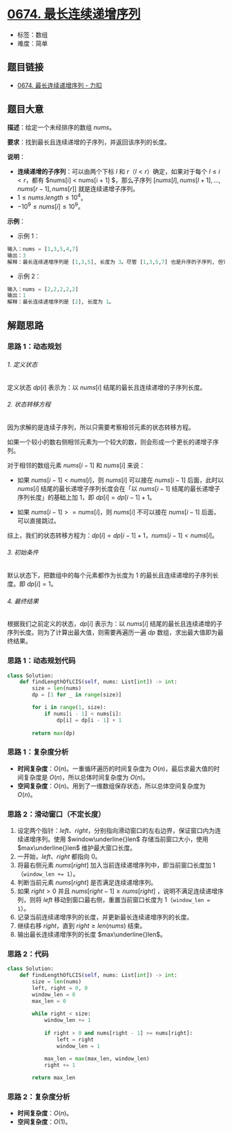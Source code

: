 # [0674. 最长连续递增序列](https://leetcode.cn/problems/longest-continuous-increasing-subsequence/)

- 标签：数组
- 难度：简单

## 题目链接

- [0674. 最长连续递增序列 - 力扣](https://leetcode.cn/problems/longest-continuous-increasing-subsequence/)

## 题目大意

**描述**：给定一个未经排序的数组 $nums$。

**要求**：找到最长且连续递增的子序列，并返回该序列的长度。

**说明**：

- **连续递增的子序列**：可以由两个下标 $l$ 和 $r$（$l < r$）确定，如果对于每个 $l \le i < r$，都有 $nums[i] < nums[i + 1] $，那么子序列 $[nums[l], nums[l + 1], ..., nums[r - 1], nums[r]]$ 就是连续递增子序列。
- $1 \le nums.length \le 10^4$。
- $-10^9 \le nums[i] \le 10^9$。

**示例**：

- 示例 1：

```python
输入：nums = [1,3,5,4,7]
输出：3
解释：最长连续递增序列是 [1,3,5], 长度为 3。尽管 [1,3,5,7] 也是升序的子序列, 但它不是连续的，因为 5 和 7 在原数组里被 4 隔开。 
```

- 示例 2：

```python
输入：nums = [2,2,2,2,2]
输出：1
解释：最长连续递增序列是 [2], 长度为 1。
```

## 解题思路

### 思路 1：动态规划

###### 1. 定义状态

定义状态 $dp[i]$ 表示为：以 $nums[i]$ 结尾的最长且连续递增的子序列长度。

###### 2. 状态转移方程

因为求解的是连续子序列，所以只需要考察相邻元素的状态转移方程。

如果一个较小的数右侧相邻元素为一个较大的数，则会形成一个更长的递增子序列。

对于相邻的数组元素 $nums[i - 1]$ 和 $nums[i]$ 来说：

- 如果 $nums[i - 1] < nums[i]$，则 $nums[i]$ 可以接在 $nums[i - 1]$ 后面，此时以 $nums[i]$ 结尾的最长递增子序列长度会在「以 $nums[i - 1]$ 结尾的最长递增子序列长度」的基础上加 $1$，即 $dp[i] = dp[i - 1] + 1$。

- 如果 $nums[i - 1] >= nums[i]$，则 $nums[i]$ 不可以接在 $nums[i - 1]$ 后面，可以直接跳过。

综上，我们的状态转移方程为：$dp[i] = dp[i - 1] + 1$，$nums[i - 1] < nums[i]$。

###### 3. 初始条件

默认状态下，把数组中的每个元素都作为长度为 $1$ 的最长且连续递增的子序列长度。即 $dp[i] = 1$。

###### 4. 最终结果

根据我们之前定义的状态，$dp[i]$ 表示为：以 $nums[i]$ 结尾的最长且连续递增的子序列长度。则为了计算出最大值，则需要再遍历一遍 $dp$ 数组，求出最大值即为最终结果。

### 思路 1：动态规划代码

```python
class Solution:
    def findLengthOfLCIS(self, nums: List[int]) -> int:
        size = len(nums)
        dp = [1 for _ in range(size)]

        for i in range(1, size):
            if nums[i - 1] < nums[i]:
                dp[i] = dp[i - 1] + 1
        
        return max(dp)
```

### 思路 1：复杂度分析

- **时间复杂度**：$O(n)$。一重循环遍历的时间复杂度为 $O(n)$，最后求最大值的时间复杂度是 $O(n)$，所以总体时间复杂度为 $O(n)$。
- **空间复杂度**：$O(n)$。用到了一维数组保存状态，所以总体空间复杂度为 $O(n)$。

### 思路 2：滑动窗口（不定长度）

1. 设定两个指针：$left$、$right$，分别指向滑动窗口的左右边界，保证窗口内为连续递增序列。使用 $window\underline{}len$ 存储当前窗口大小，使用 $max\underline{}len$ 维护最大窗口长度。
2. 一开始，$left$、$right$ 都指向 $0$。
3. 将最右侧元素 $nums[right]$ 加入当前连续递增序列中，即当前窗口长度加 $1$（`window_len += 1`）。
4. 判断当前元素 $nums[right]$ 是否满足连续递增序列。
5. 如果 $right > 0$ 并且 $nums[right - 1] \ge nums[right]$ ，说明不满足连续递增序列，则将 $left$ 移动到窗口最右侧，重置当前窗口长度为 $1$（`window_len = 1`）。
6. 记录当前连续递增序列的长度，并更新最长连续递增序列的长度。
7. 继续右移 $right$，直到 $right \ge len(nums)$ 结束。
8. 输出最长连续递增序列的长度 $max\underline{}len$。

### 思路 2：代码

```python
class Solution:
    def findLengthOfLCIS(self, nums: List[int]) -> int:
        size = len(nums)
        left, right = 0, 0
        window_len = 0
        max_len = 0
        
        while right < size:
            window_len += 1
            
            if right > 0 and nums[right - 1] >= nums[right]:
                left = right
                window_len = 1

            max_len = max(max_len, window_len)
            right += 1
            
        return max_len
```

### 思路 2：复杂度分析

- **时间复杂度**：$O(n)$。
- **空间复杂度**：$O(1)$。